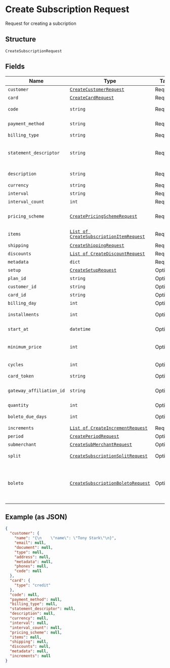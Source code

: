 
# Create Subscription Request

Request for creating a subcription

## Structure

`CreateSubscriptionRequest`

## Fields

| Name | Type | Tags | Description |
|  --- | --- | --- | --- |
| `customer` | [`CreateCustomerRequest`](../../doc/models/create-customer-request.md) | Required | Customer |
| `card` | [`CreateCardRequest`](../../doc/models/create-card-request.md) | Required | Card |
| `code` | `string` | Required | Subscription code |
| `payment_method` | `string` | Required | Payment method |
| `billing_type` | `string` | Required | Billing type |
| `statement_descriptor` | `string` | Required | Statement descriptor for credit card subscriptions |
| `description` | `string` | Required | Subscription description |
| `currency` | `string` | Required | Currency |
| `interval` | `string` | Required | Interval |
| `interval_count` | `int` | Required | Interval count |
| `pricing_scheme` | [`CreatePricingSchemeRequest`](../../doc/models/create-pricing-scheme-request.md) | Required | Subscription pricing scheme |
| `items` | [`List of CreateSubscriptionItemRequest`](../../doc/models/create-subscription-item-request.md) | Required | Subscription items |
| `shipping` | [`CreateShippingRequest`](../../doc/models/create-shipping-request.md) | Required | Shipping |
| `discounts` | [`List of CreateDiscountRequest`](../../doc/models/create-discount-request.md) | Required | Discounts |
| `metadata` | `dict` | Required | Metadata |
| `setup` | [`CreateSetupRequest`](../../doc/models/create-setup-request.md) | Optional | Setup data |
| `plan_id` | `string` | Optional | Plan id |
| `customer_id` | `string` | Optional | Customer id |
| `card_id` | `string` | Optional | Card id |
| `billing_day` | `int` | Optional | Billing day |
| `installments` | `int` | Optional | Number of installments |
| `start_at` | `datetime` | Optional | Subscription start date |
| `minimum_price` | `int` | Optional | Subscription minimum price |
| `cycles` | `int` | Optional | Number of cycles |
| `card_token` | `string` | Optional | Card token |
| `gateway_affiliation_id` | `string` | Optional | Gateway Affiliation code |
| `quantity` | `int` | Optional | Quantity |
| `boleto_due_days` | `int` | Optional | Days until boleto expires |
| `increments` | [`List of CreateIncrementRequest`](../../doc/models/create-increment-request.md) | Required | Increments |
| `period` | [`CreatePeriodRequest`](../../doc/models/create-period-request.md) | Optional | - |
| `submerchant` | [`CreateSubMerchantRequest`](../../doc/models/create-sub-merchant-request.md) | Optional | SubMerchant |
| `split` | [`CreateSubscriptionSplitRequest`](../../doc/models/create-subscription-split-request.md) | Optional | Subscription's split |
| `boleto` | [`CreateSubscriptionBoletoRequest`](../../doc/models/create-subscription-boleto-request.md) | Optional | Information about fines and interest on the "boleto" used from payment |

## Example (as JSON)

```json
{
  "customer": {
    "name": "{\n    \"name\": \"Tony Stark\"\n}",
    "email": null,
    "document": null,
    "type": null,
    "address": null,
    "metadata": null,
    "phones": null,
    "code": null
  },
  "card": {
    "type": "credit"
  },
  "code": null,
  "payment_method": null,
  "billing_type": null,
  "statement_descriptor": null,
  "description": null,
  "currency": null,
  "interval": null,
  "interval_count": null,
  "pricing_scheme": null,
  "items": null,
  "shipping": null,
  "discounts": null,
  "metadata": null,
  "increments": null
}
```

